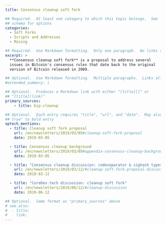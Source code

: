 ```yaml
---
title: Consensus cleanup soft fork

## Required.  At least one category to which this topic belongs.  See
## schema for options
categories:
  - Soft Forks
  - Scripts and Addresses
  - Mining

## Required.  Use Markdown formatting.  Only one paragraph.  No links allowed.
excerpt: >
  **Consensus cleanup soft fork** is a proposal to address several
  issues in Bitcoin's consensus rules that date back to the original
  version of Bitcoin released in 2009.

## Optional.  Use Markdown formatting.  Multiple paragraphs.  Links allowed.
#extended_summary: |

## Optional.  Produces a Markdown link with either "[title][]" or
## "[title](link)"
primary_sources:
    - title: bip-cleanup

## Optional.  Each entry requires "title", "url", and "date".  May also use "feature:
## true" to bold entry
optech_mentions:
  - title: Cleanup soft fork proposal
    url: /en/newsletters/2019/03/05#cleanup-soft-fork-proposal
    date: 2019-03-05

  - title: Consensus cleanup background
    url: /en/newsletters/2019/03/05#appendix-consensus-cleanup-background
    date: 2019-03-05

  - title: "Consensus cleanup discussion: codeseparator & sighash types"
    url: /en/newsletters/2019/03/12/#cleanup-soft-fork-proposal-discussion
    date: 2019-03-12

  - title: "CoreDev.tech discussion: cleanup soft fork"
    url: /en/newsletters/2019/06/12/#cleanup-discussion
    date: 2019-06-12

## Optional.  Same format as "primary_sources" above
# see_also:
#  - title:
#    link:
---
```

